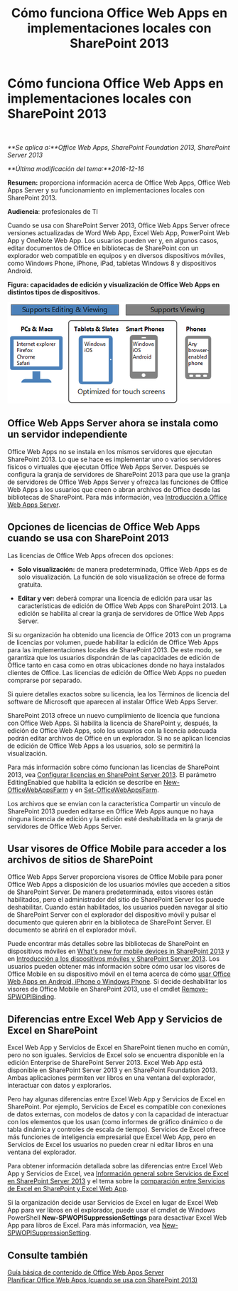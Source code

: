 ﻿---
title: Cómo funciona Office Web Apps en implementaciones locales con SharePoint 2013
TOCTitle: Office Web Apps en implementaciones locales con SharePoint 2013
ms:assetid: 8480064e-14a4-4b46-ad6b-0c836b192af2
ms:mtpsurl: https://technet.microsoft.com/es-es/library/Ff431685(v=office.15)
ms:contentKeyID: 48793531
ms.date: 01/30/2018
mtps_version: v=office.15
ms.translationtype: HT
---

# Cómo funciona Office Web Apps en implementaciones locales con SharePoint 2013

 

_**Se aplica a:**Office Web Apps, SharePoint Foundation 2013, SharePoint Server 2013_

_**Última modificación del tema:**2016-12-16_

**Resumen:** proporciona información acerca de Office Web Apps, Office Web Apps Server y su funcionamiento en implementaciones locales con SharePoint 2013.

**Audiencia**: profesionales de TI

Cuando se usa con SharePoint Server 2013, Office Web Apps Server ofrece versiones actualizadas de Word Web App, Excel Web App, PowerPoint Web App y OneNote Web App. Los usuarios pueden ver y, en algunos casos, editar documentos de Office en bibliotecas de SharePoint con un explorador web compatible en equipos y en diversos dispositivos móviles, como Windows Phone, iPhone, iPad, tabletas Windows 8 y dispositivos Android.


**Figura: capacidades de edición y visualización de Office Web Apps en distintos tipos de dispositivos.**

![Un gráfico en el que se resumen las capacidades de edición y visualización de Office Web Apps en distintos tipos de dispositivos. Se destacan aquellos que están optimizados para las pantallas táctiles.](images/Ff431685.8bf76669-f511-4e02-8ed3-d658e9e746f0(Office.15).gif "Un gráfico en el que se resumen las capacidades de edición y visualización de Office Web Apps en distintos tipos de dispositivos. Se destacan aquellos que están optimizados para las pantallas táctiles.")

## Office Web Apps Server ahora se instala como un servidor independiente

Office Web Apps no se instala en los mismos servidores que ejecutan SharePoint 2013. Lo que se hace es implementar uno o varios servidores físicos o virtuales que ejecutan Office Web Apps Server. Después se configura la granja de servidores de SharePoint 2013 para que use la granja de servidores de Office Web Apps Server y ofrezca las funciones de Office Web Apps a los usuarios que creen o abran archivos de Office desde las bibliotecas de SharePoint. Para más información, vea [Introducción a Office Web Apps Server](office-web-apps-server-overview.md).

## Opciones de licencias de Office Web Apps cuando se usa con SharePoint 2013

Las licencias de Office Web Apps ofrecen dos opciones:

  - **Solo visualización:** de manera predeterminada, Office Web Apps es de solo visualización. La función de solo visualización se ofrece de forma gratuita.

  - **Editar y ver:** deberá comprar una licencia de edición para usar las características de edición de Office Web Apps con SharePoint 2013. La edición se habilita al crear la granja de servidores de Office Web Apps Server.

Si su organización ha obtenido una licencia de Office 2013 con un programa de licencias por volumen, puede habilitar la edición de Office Web Apps para las implementaciones locales de SharePoint 2013. De este modo, se garantiza que los usuarios dispondrán de las capacidades de edición de Office tanto en casa como en otras ubicaciones donde no haya instalados clientes de Office. Las licencias de edición de Office Web Apps no pueden comprarse por separado.

Si quiere detalles exactos sobre su licencia, lea los Términos de licencia del software de Microsoft que aparecen al instalar Office Web Apps Server.

SharePoint 2013 ofrece un nuevo cumplimiento de licencia que funciona con Office Web Apps. Si habilita la licencia de SharePoint y, después, la edición de Office Web Apps, solo los usuarios con la licencia adecuada podrán editar archivos de Office en un explorador. Si no se aplican licencias de edición de Office Web Apps a los usuarios, solo se permitirá la visualización.

Para más información sobre cómo funcionan las licencias de SharePoint 2013, vea [Configurar licencias en SharePoint Server 2013](https://technet.microsoft.com/es-es/library/jj219627\(v=office.15\)). El parámetro EditingEnabled que habilita la edición se describe en [New-OfficeWebAppsFarm](new-officewebappsfarm.md) y en [Set-OfficeWebAppsFarm](set-officewebappsfarm.md).

Los archivos que se envían con la característica Compartir un vínculo de SharePoint 2013 pueden editarse en Office Web Apps aunque no haya ninguna licencia de edición y la edición esté deshabilitada en la granja de servidores de Office Web Apps Server.

## Usar visores de Office Mobile para acceder a los archivos de sitios de SharePoint

Office Web Apps Server proporciona visores de Office Mobile para poner Office Web Apps a disposición de los usuarios móviles que acceden a sitios de SharePoint Server. De manera predeterminada, estos visores están habilitados, pero el administrador del sitio de SharePoint Server los puede deshabilitar. Cuando están habilitados, los usuarios pueden navegar al sitio de SharePoint Server con el explorador del dispositivo móvil y pulsar el documento que quieren abrir en la biblioteca de SharePoint Server. El documento se abrirá en el explorador móvil.

Puede encontrar más detalles sobre las bibliotecas de SharePoint en dispositivos móviles en [What's new for mobile devices in SharePoint 2013](https://technet.microsoft.com/es-es/library/fp161352\(v=office.15\)) y en [Introducción a los dispositivos móviles y SharePoint Server 2013](https://technet.microsoft.com/es-es/library/fp161351\(v=office.15\)). Los usuarios pueden obtener más información sobre cómo usar los visores de Office Mobile en su dispositivo móvil en el tema acerca de cómo [usar Office Web Apps en Android, iPhone o Windows Phone](http://office.microsoft.com/es-es/web-apps-help/usar-office-web-apps-en-android-iphone-o-windows-phone-ha010389583.aspx). Si decide deshabilitar los visores de Office Mobile en SharePoint 2013, use el cmdlet [Remove-SPWOPIBinding](remove-spwopibinding.md).

## Diferencias entre Excel Web App y Servicios de Excel en SharePoint

Excel Web App y Servicios de Excel en SharePoint tienen mucho en común, pero no son iguales. Servicios de Excel solo se encuentra disponible en la edición Enterprise de SharePoint Server 2013. Excel Web App está disponible en SharePoint Server 2013 y en SharePoint Foundation 2013. Ambas aplicaciones permiten ver libros en una ventana del explorador, interactuar con datos y explorarlos.

Pero hay algunas diferencias entre Excel Web App y Servicios de Excel en SharePoint. Por ejemplo, Servicios de Excel es compatible con conexiones de datos externas, con modelos de datos y con la capacidad de interactuar con los elementos que los usan (como informes de gráfico dinámico o de tabla dinámica y controles de escala de tiempo). Servicios de Excel ofrece más funciones de inteligencia empresarial que Excel Web App, pero en Servicios de Excel los usuarios no pueden crear ni editar libros en una ventana del explorador.

Para obtener información detallada sobre las diferencias entre Excel Web App y Servicios de Excel, vea [Información general sobre Servicios de Excel en SharePoint Server 2013](https://technet.microsoft.com/es-es/library/ee424405\(v=office.15\)) y el tema sobre la [comparación entre Servicios de Excel en SharePoint y Excel Web App](http://office.microsoft.com/es-es/comparing-excel-services-in-sharepoint-to-excel-web-app-ha102832426.aspx).

Si la organización decide usar Servicios de Excel en lugar de Excel Web App para ver libros en el explorador, puede usar el cmdlet de Windows PowerShell **New-SPWOPISuppressionSettings** para desactivar Excel Web App para libros de Excel. Para más información, vea [New-SPWOPISuppressionSetting](new-spwopisuppressionsetting.md).

## Consulte también


[Guía básica de contenido de Office Web Apps Server](content-roadmap-for-office-web-apps-server.md)  
[Planificar Office Web Apps (cuando se usa con SharePoint 2013)](plan-office-web-apps-used-with-sharepoint-2013.md)  
  

[](plan-office-web-apps-used-with-sharepoint-2013.md)

